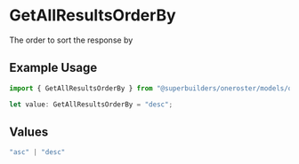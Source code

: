 # GetAllResultsOrderBy

The order to sort the response by

## Example Usage

```typescript
import { GetAllResultsOrderBy } from "@superbuilders/oneroster/models/operations";

let value: GetAllResultsOrderBy = "desc";
```

## Values

```typescript
"asc" | "desc"
```